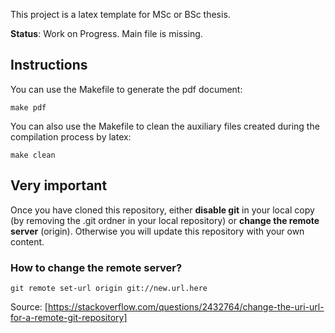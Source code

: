 This project is a latex template for MSc or BSc thesis. 

**Status**: Work on Progress. Main file is missing.

## Instructions
You can use the Makefile to generate the pdf document:
```
make pdf
```

You can also use the Makefile to clean the auxiliary files created during 
the compilation process by latex:
```
make clean
```

## Very important 
Once you have cloned this repository, either **disable git** in your local 
copy (by removing the .git ordner in your local repository) or **change 
the remote server** (origin). Otherwise you will update this repository 
with your own content.

### How to change the remote server?
```
git remote set-url origin git://new.url.here
```
Source: [https://stackoverflow.com/questions/2432764/change-the-uri-url-for-a-remote-git-repository]

